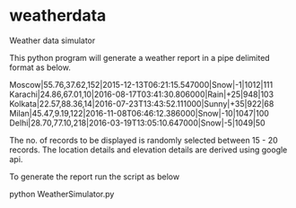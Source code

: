 # weatherdata
Weather data simulator

This python program will generate a weather report in a pipe delimited format as below.

Moscow|55.76,37.62,152|2015-12-13T06:21:15.547000|Snow|-1|1012|111
Karachi|24.86,67.01,10|2016-08-17T03:41:30.806000|Rain|+25|948|103
Kolkata|22.57,88.36,14|2016-07-23T13:43:52.111000|Sunny|+35|922|68
Milan|45.47,9.19,122|2016-11-08T06:46:12.386000|Snow|-10|1047|100
Delhi|28.70,77.10,218|2016-03-19T13:05:10.647000|Snow|-5|1049|50

The no. of records to be displayed is randomly selected between 15 - 20 records.
The location details and elevation details are derived using google api.

To generate the report run the script as below

python WeatherSimulator.py
